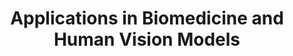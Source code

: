 ---
title: 'Applications in Biomedicine and Human Vision Models'
logo: 'gva.webp'
pi: ''
uvpi: ''
years: '2004-2005'
website: ''
funding_source: 'Scientific Excellence Groups of the Valencian Community'
role: ''
project_type: ''
partners: []
---